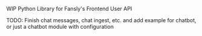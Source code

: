 WIP Python Library for Fansly's Frontend User API

TODO: Finish chat messages, chat ingest, etc. and add example for chatbot, or just a chatbot module with configuration